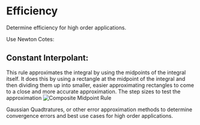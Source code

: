 Efficiency
==========

Determine efficiency for high order applications.

Use Newton Cotes:

Constant Interpolant:
---------------------
This rule approximates the integral by using the midpoints of the integral itself. It does this by using a
rectangle at the midpoint of the integral and then dividing them up into smaller, easier approximating
rectangles to come to a close and more accurate approximation. The step sizes to test the approximation
![](http://turing.une.edu.au/~amth247/Lectures_2003/Lecture_17/lecture/img22.gif "Composite Midpoint Rule")  




Gaussian Quadtratures, or other error approximation methods to determine convergence errors and best use cases for high order applications. 
